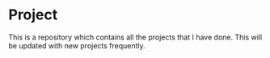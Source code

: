 # Project
This is a repository which contains all the projects that I have done. This will be updated with new projects frequently.
